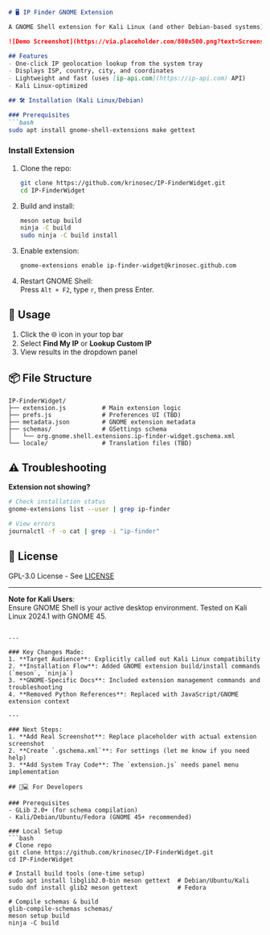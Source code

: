 ```markdown
# 🖥️ IP Finder GNOME Extension

A GNOME Shell extension for Kali Linux (and other Debian-based systems) that displays IP geolocation data directly in your desktop top bar.

![Demo Screenshot](https://via.placeholder.com/800x500.png?text=Screenshot+Placeholder+-+Add+Extension+in+Action)

## Features
- One-click IP geolocation lookup from the system tray
- Displays ISP, country, city, and coordinates
- Lightweight and fast (uses [ip-api.com](https://ip-api.com) API)
- Kali Linux-optimized

## 🛠️ Installation (Kali Linux/Debian)

### Prerequisites
```bash
sudo apt install gnome-shell-extensions make gettext
```

### Install Extension
1. Clone the repo:
   ```bash
   git clone https://github.com/krinosec/IP-FinderWidget.git
   cd IP-FinderWidget
   ```

2. Build and install:
   ```bash
   meson setup build
   ninja -C build
   sudo ninja -C build install
   ```

3. Enable extension:
   ```bash
   gnome-extensions enable ip-finder-widget@krinosec.github.com
   ```

4. Restart GNOME Shell:  
   Press `Alt + F2`, type `r`, then press Enter.

## 🚀 Usage
1. Click the 🌐 icon in your top bar
2. Select **Find My IP** or **Lookup Custom IP**
3. View results in the dropdown panel

## 📦 File Structure
```
IP-FinderWidget/
├── extension.js          # Main extension logic
├── prefs.js              # Preferences UI (TBD)
├── metadata.json         # GNOME extension metadata
├── schemas/              # GSettings schema
│   └── org.gnome.shell.extensions.ip-finder-widget.gschema.xml
└── locale/               # Translation files (TBD)
```

## ⚠️ Troubleshooting
**Extension not showing?**
```bash
# Check installation status
gnome-extensions list --user | grep ip-finder

# View errors
journalctl -f -o cat | grep -i "ip-finder"
```

## 📄 License
GPL-3.0 License - See [LICENSE](LICENSE)

---

**Note for Kali Users**:  
Ensure GNOME Shell is your active desktop environment. Tested on Kali Linux 2024.1 with GNOME 45.
```

---

### Key Changes Made:
1. **Target Audience**: Explicitly called out Kali Linux compatibility
2. **Installation Flow**: Added GNOME extension build/install commands (`meson`, `ninja`)
3. **GNOME-Specific Docs**: Included extension management commands and troubleshooting
4. **Removed Python References**: Replaced with JavaScript/GNOME extension context

---

### Next Steps:
1. **Add Real Screenshot**: Replace placeholder with actual extension screenshot
2. **Create `.gschema.xml`**: For settings (let me know if you need help)
3. **Add System Tray Code**: The `extension.js` needs panel menu implementation

## 🧑💻 For Developers

### Prerequisites
- GLib 2.0+ (for schema compilation)
- Kali/Debian/Ubuntu/Fedora (GNOME 45+ recommended)

### Local Setup
```bash
# Clone repo
git clone https://github.com/krinosec/IP-FinderWidget.git
cd IP-FinderWidget

# Install build tools (one-time setup)
sudo apt install libglib2.0-bin meson gettext  # Debian/Ubuntu/Kali
sudo dnf install glib2 meson gettext           # Fedora

# Compile schemas & build
glib-compile-schemas schemas/
meson setup build
ninja -C build
```
